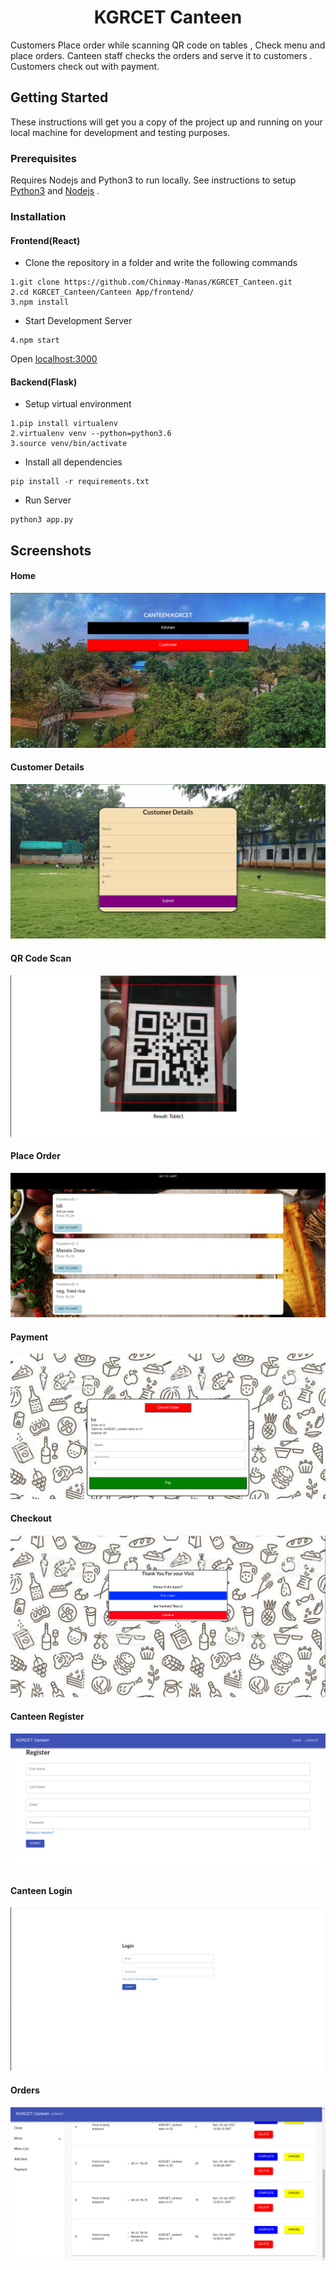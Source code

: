 <p>
 <h1 align="center">KGRCET Canteen</h1>
</p>
Customers Place order while scanning QR code on tables , Check menu and place orders. Canteen staff checks the orders and serve it to customers . Customers check out with payment. 

## Getting Started
These instructions will get you a copy of the project up and running on your local machine for development and testing purposes.

### Prerequisites
Requires Nodejs and Python3 to run locally. See instructions to setup [Python3](https://www.python.org/downloads/) and [Nodejs](https://nodejs.org/en/download/) .

### Installation
#### Frontend(React)
* Clone the repository in a folder and write the following commands
```
1.git clone https://github.com/Chinmay-Manas/KGRCET_Canteen.git
2.cd KGRCET_Canteen/Canteen App/frontend/
3.npm install
```
* Start Development Server
```
4.npm start
```
Open [localhost:3000](https://localhost:3000)
#### Backend(Flask)
* Setup virtual environment
```
1.pip install virtualenv
2.virtualenv venv --python=python3.6
3.source venv/bin/activate
```
* Install all dependencies
```
pip install -r requirements.txt
```
* Run Server
```
python3 app.py
```
## Screenshots
#### Home 
<p align="center">
 <img width="800px" src="https://github.com/Chinmay-Manas/KGRCET_Canteen/blob/master/Canteen%20App/screenshots/Home.png" />
</p>

#### Customer Details 
<p align="center">
 <img width=""800px" src="https://github.com/Chinmay-Manas/KGRCET_Canteen/blob/master/Canteen%20App/screenshots/Customer_details.png" />
</p>

#### QR Code Scan
<p align="center">
 <img width=""800px" src="https://github.com/Chinmay-Manas/KGRCET_Canteen/blob/master/Canteen%20App/screenshots/QRscan.png" />
</p>

#### Place Order 
<p align="center">
 <img width=""800px" src="https://github.com/Chinmay-Manas/KGRCET_Canteen/blob/master/Canteen%20App/screenshots/Place_order.png" />
</p>                                                                                                                        

#### Payment
<p align="center">
 <img width=""800px" src="https://github.com/Chinmay-Manas/KGRCET_Canteen/blob/master/Canteen%20App/screenshots/Payment.png" />
</p>

#### Checkout
<p align="center">
 <img width=""800px" src="https://github.com/Chinmay-Manas/KGRCET_Canteen/blob/master/Canteen%20App/screenshots/Checkout.png" />
</p>

#### Canteen Register
<p align="center">
 <img width=""800px" src="https://github.com/Chinmay-Manas/KGRCET_Canteen/blob/master/Canteen%20App/screenshots/Canteen%20Register.png" />
</p>
                                                                                                                     
#### Canteen Login
<p align="center">
 <img width=""800px" src="https://github.com/Chinmay-Manas/KGRCET_Canteen/blob/master/Canteen%20App/screenshots/Canteen%20Login.png" />
</p>                                                                                                                 

#### Orders
<p align="center">
 <img width=""800px" src="https://github.com/Chinmay-Manas/KGRCET_Canteen/blob/master/Canteen%20App/screenshots/Orders.png" />
</p>
